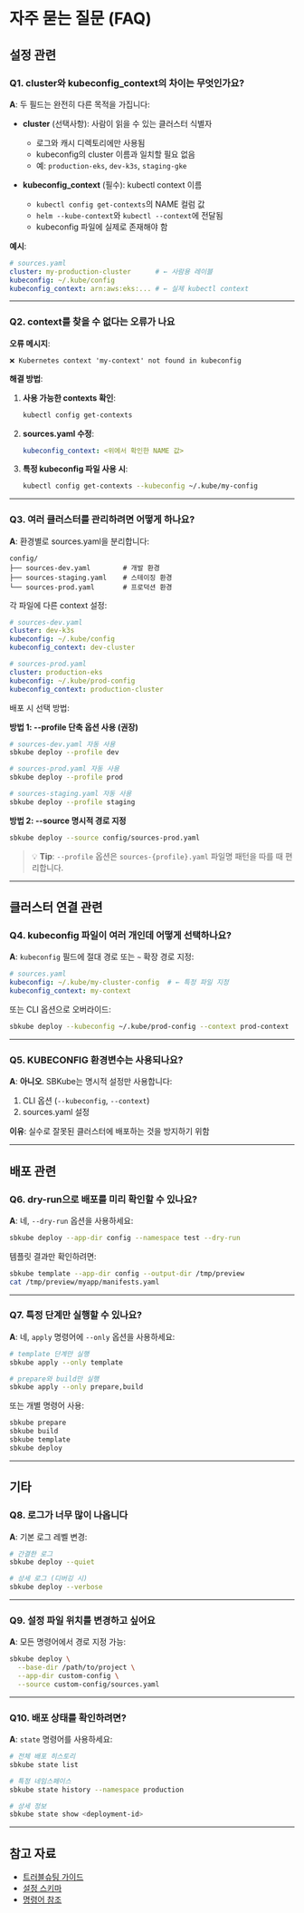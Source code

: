 # 자주 묻는 질문 (FAQ)

## 설정 관련

### Q1. cluster와 kubeconfig_context의 차이는 무엇인가요?

**A**: 두 필드는 완전히 다른 목적을 가집니다:

- **cluster** (선택사항): 사람이 읽을 수 있는 클러스터 식별자
  - 로그와 캐시 디렉토리에만 사용됨
  - kubeconfig의 cluster 이름과 일치할 필요 없음
  - 예: `production-eks`, `dev-k3s`, `staging-gke`

- **kubeconfig_context** (필수): kubectl context 이름
  - `kubectl config get-contexts`의 NAME 컬럼 값
  - `helm --kube-context`와 `kubectl --context`에 전달됨
  - kubeconfig 파일에 실제로 존재해야 함

**예시**:
```yaml
# sources.yaml
cluster: my-production-cluster      # ← 사람용 레이블
kubeconfig: ~/.kube/config
kubeconfig_context: arn:aws:eks:... # ← 실제 kubectl context
```

---

### Q2. context를 찾을 수 없다는 오류가 나요

**오류 메시지**:
```
❌ Kubernetes context 'my-context' not found in kubeconfig
```

**해결 방법**:

1. **사용 가능한 contexts 확인**:
   ```bash
   kubectl config get-contexts
   ```

2. **sources.yaml 수정**:
   ```yaml
   kubeconfig_context: <위에서 확인한 NAME 값>
   ```

3. **특정 kubeconfig 파일 사용 시**:
   ```bash
   kubectl config get-contexts --kubeconfig ~/.kube/my-config
   ```

---

### Q3. 여러 클러스터를 관리하려면 어떻게 하나요?

**A**: 환경별로 sources.yaml을 분리합니다:

```
config/
├── sources-dev.yaml        # 개발 환경
├── sources-staging.yaml    # 스테이징 환경
└── sources-prod.yaml       # 프로덕션 환경
```

각 파일에 다른 context 설정:

```yaml
# sources-dev.yaml
cluster: dev-k3s
kubeconfig: ~/.kube/config
kubeconfig_context: dev-cluster

# sources-prod.yaml
cluster: production-eks
kubeconfig: ~/.kube/prod-config
kubeconfig_context: production-cluster
```

배포 시 선택 방법:

**방법 1: --profile 단축 옵션 사용 (권장)**
```bash
# sources-dev.yaml 자동 사용
sbkube deploy --profile dev

# sources-prod.yaml 자동 사용
sbkube deploy --profile prod

# sources-staging.yaml 자동 사용
sbkube deploy --profile staging
```

**방법 2: --source 명시적 경로 지정**
```bash
sbkube deploy --source config/sources-prod.yaml
```

> 💡 **Tip**: `--profile` 옵션은 `sources-{profile}.yaml` 파일명 패턴을 따를 때 편리합니다.

---

## 클러스터 연결 관련

### Q4. kubeconfig 파일이 여러 개인데 어떻게 선택하나요?

**A**: `kubeconfig` 필드에 절대 경로 또는 `~` 확장 경로 지정:

```yaml
# sources.yaml
kubeconfig: ~/.kube/my-cluster-config  # ← 특정 파일 지정
kubeconfig_context: my-context
```

또는 CLI 옵션으로 오버라이드:
```bash
sbkube deploy --kubeconfig ~/.kube/prod-config --context prod-context
```

---

### Q5. KUBECONFIG 환경변수는 사용되나요?

**A**: **아니오**. SBKube는 명시적 설정만 사용합니다:

1. CLI 옵션 (`--kubeconfig`, `--context`)
2. sources.yaml 설정

**이유**: 실수로 잘못된 클러스터에 배포하는 것을 방지하기 위함

---

## 배포 관련

### Q6. dry-run으로 배포를 미리 확인할 수 있나요?

**A**: 네, `--dry-run` 옵션을 사용하세요:

```bash
sbkube deploy --app-dir config --namespace test --dry-run
```

템플릿 결과만 확인하려면:
```bash
sbkube template --app-dir config --output-dir /tmp/preview
cat /tmp/preview/myapp/manifests.yaml
```

---

### Q7. 특정 단계만 실행할 수 있나요?

**A**: 네, `apply` 명령어에 `--only` 옵션을 사용하세요:

```bash
# template 단계만 실행
sbkube apply --only template

# prepare와 build만 실행
sbkube apply --only prepare,build
```

또는 개별 명령어 사용:
```bash
sbkube prepare
sbkube build
sbkube template
sbkube deploy
```

---

## 기타

### Q8. 로그가 너무 많이 나옵니다

**A**: 기본 로그 레벨 변경:

```bash
# 간결한 로그
sbkube deploy --quiet

# 상세 로그 (디버깅 시)
sbkube deploy --verbose
```

---

### Q9. 설정 파일 위치를 변경하고 싶어요

**A**: 모든 명령어에서 경로 지정 가능:

```bash
sbkube deploy \
  --base-dir /path/to/project \
  --app-dir custom-config \
  --source custom-config/sources.yaml
```

---

### Q10. 배포 상태를 확인하려면?

**A**: `state` 명령어를 사용하세요:

```bash
# 전체 배포 히스토리
sbkube state list

# 특정 네임스페이스
sbkube state history --namespace production

# 상세 정보
sbkube state show <deployment-id>
```

---

## 참고 자료

- [트러블슈팅 가이드](README.md)
- [설정 스키마](../03-configuration/config-schema.md)
- [명령어 참조](../02-features/commands.md)
